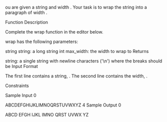 ou are given a string  and width .
Your task is to wrap the string into a paragraph of width .

Function Description

Complete the wrap function in the editor below.

wrap has the following parameters:

string string: a long string
int max_width: the width to wrap to
Returns

string: a single string with newline characters ('\n') where the breaks should be
Input Format

The first line contains a string, .
The second line contains the width, .

Constraints

Sample Input 0

ABCDEFGHIJKLIMNOQRSTUVWXYZ
4
Sample Output 0

ABCD
EFGH
IJKL
IMNO
QRST
UVWX
YZ
